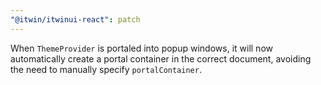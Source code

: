 ```yaml
---
"@itwin/itwinui-react": patch
---
```


When `ThemeProvider` is portaled into popup windows, it will now automatically create a portal container in the correct document, avoiding the need to manually specify `portalContainer`.
